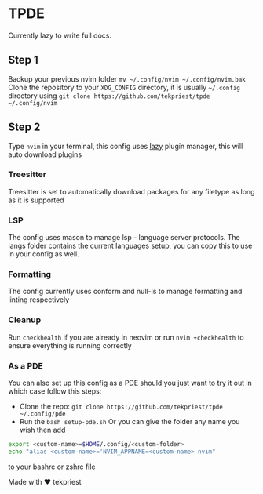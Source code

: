 # TPDE
Currently lazy to write full docs.

## Step 1
Backup your previous nvim folder `mv ~/.config/nvim ~/.config/nvim.bak`  
Clone the repository to your `XDG_CONFIG` directory, it is usually `~/.config` directory using `git clone https://github.com/tekpriest/tpde ~/.config/nvim`

## Step 2
Type `nvim` in your terminal, this config uses [lazy](https://github.com/folke/lazy.nvim) plugin manager, this will auto download plugins  

### Treesitter
Treesitter is set to automatically download packages for any filetype as long as
it is supported

### LSP
The config uses mason to manage lsp - language server protocols. The langs
folder contains the current languages setup, you can copy this to use in your
config as well.

### Formatting
The config currently uses conform and null-ls to manage formatting and linting respectively

### Cleanup
Run `checkhealth` if you are already in neovim or run `nvim +checkhealth` to ensure everything is running correctly

### As a PDE
You can also set up this config as a PDE should you just want to try it out in
which case follow this steps:
- Clone the repo: `git clone https://github.com/tekpriest/tpde ~/.config/pde`
- Run the `bash setup-pde.sh`
Or you can give the folder any name you wish then add  
```bash
export <custom-name>=$HOME/.config/<custom-folder>
echo "alias <custom-name>='NVIM_APPNAME=<custom-name> nvim"
```
 to your bashrc or zshrc file

Made with :heart: tekpriest
